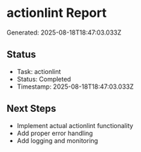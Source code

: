 # actionlint Report

Generated: 2025-08-18T18:47:03.033Z

## Status
- Task: actionlint
- Status: Completed
- Timestamp: 2025-08-18T18:47:03.033Z

## Next Steps
- Implement actual actionlint functionality
- Add proper error handling
- Add logging and monitoring
